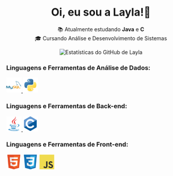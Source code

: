 <h1 align="center">Oi, eu sou a Layla!👋</h1>

<p align="center">
  📚 Atualmente estudando <strong>Java</strong> e <strong>C</strong><br>
  🎓 Cursando Análise e Desenvolvimento de Sistemas<br>
</p>

  
  <!-- GitHub Stats -->
  <p align="center">
    <img src="https://github-readme-stats.vercel.app/api?username=layla-lima&show_icons=true&theme=radical" alt="Estatísticas do GitHub de Layla"/>
  </p>
</body>
</html>

  <!-- Análise de Dados -->
  <h3 align="left">Linguagens e Ferramentas de Análise de Dados:</h3>
  <p align="left"> 
    <a href="https://www.mysql.com/" target="_blank" rel="noreferrer"> 
      <img src="https://raw.githubusercontent.com/devicons/devicon/master/icons/mysql/mysql-original-wordmark.svg" alt="mysql" width="40" height="40"/> 
    </a>
    <a href="https://www.python.org" target="_blank" rel="noreferrer"> 
      <img src="https://raw.githubusercontent.com/devicons/devicon/master/icons/python/python-original.svg" alt="python" width="40" height="40"/> 
    </a>

  


  <h3 align="left">Linguagens e Ferramentas de Back-end:</h3>
  <p align="left"> 
    <a href="https://www.java.com" target="_blank" rel="noreferrer">
      <img src="https://raw.githubusercontent.com/devicons/devicon/master/icons/java/java-original.svg" alt="Java" width="40" height="40"/>
    </a>
    <a href="https://en.wikipedia.org/wiki/C_(programming_language)" target="_blank" rel="noreferrer">
      <img src="https://raw.githubusercontent.com/devicons/devicon/master/icons/c/c-original.svg" alt="C" width="40" height="40"/>
    </a>
   
  </p>

  <h3 align="left">Linguagens e Ferramentas de Front-end:</h3>
  <p align="left"> 
    <img src="https://raw.githubusercontent.com/devicons/devicon/master/icons/html5/html5-original.svg" alt="HTML" width="40" height="40"/> 
    <img src="https://raw.githubusercontent.com/devicons/devicon/master/icons/css3/css3-original.svg" alt="CSS" width="40" height="40"/> 
    <img src="https://raw.githubusercontent.com/devicons/devicon/master/icons/javascript/javascript-original.svg" alt="JavaScript" width="40" height="40"/> 
  </p>

<br>

